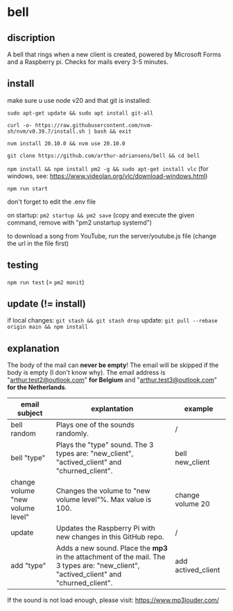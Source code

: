 <!-- @format -->

# bell

## discription

A bell that rings when a new client is created, powered by Microsoft Forms and a Raspberry pi. Checks for mails every 3-5 minutes.

## install

make sure u use node v20 and that git is installed:

`sudo apt-get update && sudo apt install git-all`

`curl -o- https://raw.githubusercontent.com/nvm-sh/nvm/v0.39.7/install.sh | bash && exit`

`nvm install 20.10.0 && nvm use 20.10.0`

`git clone https://github.com/arthur-adriansens/bell && cd bell`

`npm install && npm install pm2 -g && sudo apt-get install vlc` (for windows, see: https://www.videolan.org/vlc/download-windows.html)

`npm run start`

don't forget to edit the .env file

on startup:
`pm2 startup && pm2 save` (copy and execute the given command, remove with "pm2 unstartup systemd")

to download a song from YouTube, run the server/youtube.js file (change the url in the file first)

## testing

`npm run test` (= `pm2 monit`)

## update (!= install)

if local changes: `git stash && git stash drop`
update: `git pull --rebase origin main && npm install`

## explanation
The body of the mail can **never be empty**! The email will be skipped if the body is empty (I don't know why). The email address is "arthur.test2@outlook.com" **for Belgium** and "arthur.test3@outlook.com" **for the Netherlands**.

| email subject                    | explantation                                                                                 | example                  |
|----------------------------------|----------------------------------------------------------------------------------------------|--------------------------|
| bell random                      | Plays one of the sounds randomly.                                                            | /                        |
| bell "type"                      | Plays the "type" sound. The 3 types are: "new_client", "actived_client" and "churned_client". | bell new_client          |
| change volume "new volume level" | Changes the volume to "new volume level"%. Max value is 100.                                 | change volume 20         |
| update                           | Updates the Raspberry Pi with new changes in this GitHub repo.                               | /                        |
| add "type"                 | Adds a new sound. Place the **mp3** in the attachment of the mail. The 3 types are: "new_client", "actived_client" and "churned_client".                                | add actived_client |

If the sound is not load enough, please visit:
https://www.mp3louder.com/
